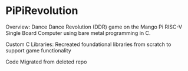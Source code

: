 # PiPiRevolution
Overview: Dance Dance Revolution (DDR) game on the Mango Pi RISC-V Single Board Computer using bare metal programming in C.

Custom C Libraries: Recreated foundational libraries from scratch to support game functionality

Code Migrated from deleted repo
